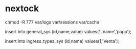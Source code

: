 nextock
===


chmod -R 777 var/logs var/sessions var/cache

insert into general_sys (id,name,value) values(1,'name','papa'); 

insert into ingress_types_sys (id,name) values(1,'Venta'); 
